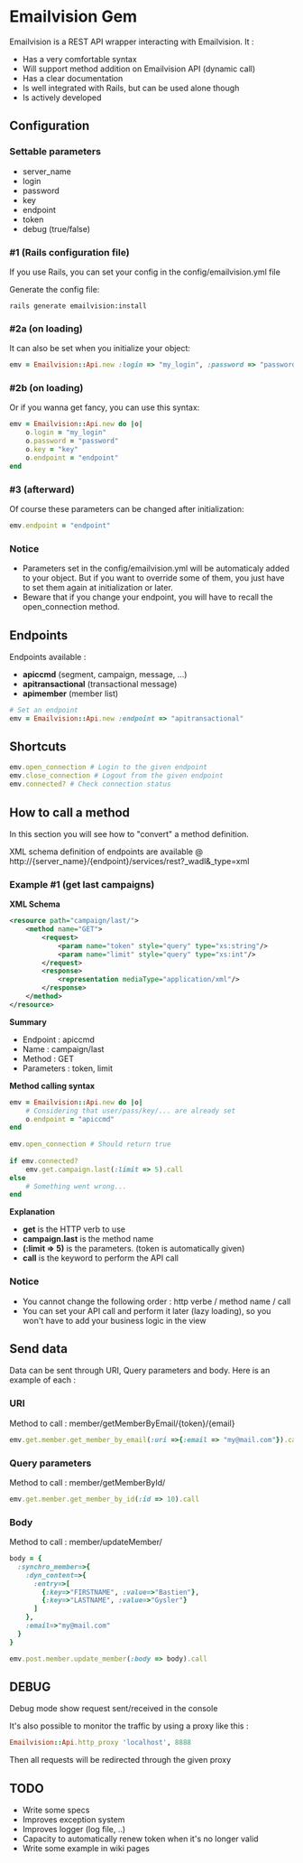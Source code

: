Emailvision Gem
===============

Emailvision is a REST API wrapper interacting with Emailvision. It :

* Has a very comfortable syntax
* Will support method addition on Emailvision API (dynamic call)
* Has a clear documentation
* Is well integrated with Rails, but can be used alone though
* Is actively developed

Configuration
-------------

### Settable parameters
 * server_name
 * login
 * password
 * key
 * endpoint
 * token
 * debug (true/false)

### #1 (Rails configuration file)
If you use Rails, you can set your config in the config/emailvision.yml file

Generate the config file:

```
rails generate emailvision:install
```

### #2a (on loading)
It can also be set when you initialize your object:

```ruby
emv = Emailvision::Api.new :login => "my_login", :password => "password", :key => "key", :endpoint => "endpoint"
```

### #2b (on loading)
Or if you wanna get fancy, you can use this syntax:

```ruby
emv = Emailvision::Api.new do |o|
	o.login = "my_login"
	o.password = "password"
	o.key = "key"
	o.endpoint = "endpoint"
end
```

### #3 (afterward)
Of course these parameters can be changed after initialization:

```ruby
emv.endpoint = "endpoint"
```

### Notice
 * Parameters set in the config/emailvision.yml will be automaticaly added to your object.
   But if you want to override some of them, you just have to set them again at initialization or later.
 * Beware that if you change your endpoint, you will have to recall the open_connection method.


Endpoints
---------

Endpoints available :

 * <b>apiccmd</b> (segment, campaign, message, ...)
 * <b>apitransactional</b> (transactional message)
 * <b>apimember</b> (member list)

```ruby
# Set an endpoint
emv = Emailvision::Api.new :endpoint => "apitransactional"
```
 
Shortcuts
---------

```ruby
emv.open_connection # Login to the given endpoint
emv.close_connection # Logout from the given endpoint
emv.connected? # Check connection status
```

How to call a method
--------------------

In this section you will see how to "convert" a method definition.

XML schema definition of endpoints are available @ http://{server_name}/{endpoint}/services/rest?_wadl&_type=xml

### Example #1 (get last campaigns)

<b>XML Schema</b>

```xml
<resource path="campaign/last/">
	<method name="GET">
		<request>
			<param name="token" style="query" type="xs:string"/>
			<param name="limit" style="query" type="xs:int"/>
		</request>
		<response>
			<representation mediaType="application/xml"/>
		</response>
	</method>
</resource>
```

<b>Summary</b>

 * Endpoint : apiccmd
 * Name : campaign/last
 * Method : GET
 * Parameters : token, limit

<b>Method calling syntax</b>

```ruby
emv = Emailvision::Api.new do |o|
	# Considering that user/pass/key/... are already set
	o.endpoint = "apiccmd"
end
 
emv.open_connection # Should return true
 
if emv.connected?
	emv.get.campaign.last(:limit => 5).call
else
	# Something went wrong...
end
```

<b>Explanation</b>

 * <b>get</b> is the HTTP verb to use
 * <b>campaign.last</b> is the method name
 * <b>(:limit => 5)</b> is the parameters. (token is automatically given)
 * <b>call</b> is the keyword to perform the API call
 
### Notice

 * You cannot change the following order : http verbe / method name / call
 * You can set your API call and perform it later (lazy loading),
   so you won't have to add your business logic in the view

Send data
----------

Data can be sent through URI, Query parameters and body. Here is an example of each :


### URI

Method to call : member/getMemberByEmail/{token}/{email}

```ruby
emv.get.member.get_member_by_email(:uri =>{:email => "my@mail.com"}).call
```

### Query parameters

Method to call : member/getMemberById/

```ruby
emv.get.member.get_member_by_id(:id => 10).call
```

### Body

Method to call : member/updateMember/

```ruby
body = {
  :synchro_member=>{
    :dyn_content=>{
      :entry=>[
        {:key=>"FIRSTNAME", :value=>"Bastien"},
        {:key=>"LASTNAME", :value=>"Gysler"}
      ]
    }, 
    :email=>"my@mail.com"
  }
}

emv.post.member.update_member(:body => body).call
```
   
DEBUG   
-----

Debug mode show request sent/received in the console

It's also possible to monitor the traffic by using a proxy like this : 

```ruby
Emailvision::Api.http_proxy 'localhost', 8888
```

Then all requests will be redirected through the given proxy
   
TODO
----

 * Write some specs
 * Improves exception system
 * Improves logger (log file, ..)
 * Capacity to automatically renew token when it's no longer valid
 * Write some example in wiki pages
